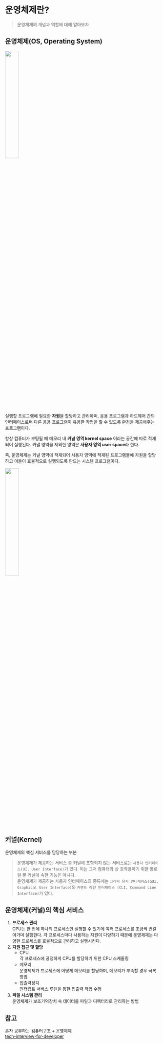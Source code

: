 # 운영체제란?
> 운영체제의 개념과 역할에 대해 알아보자

## 운영체제(OS, Operating System) 
<img src="https://github.com/chunghye98/CS-Archive/assets/57451700/ab5bfe04-d44b-40b1-8938-f7ef16df762e" width="30%">

실행할 프로그램에 필요한 **자원**을 할당하고 관리하며, 응용 프로그램과 하드웨어 간의 인터페이스로써 다른 응용 
프로그램이 유용한 작업을 할 수 있도록 환경을 제공해주는 프로그램이다.


항상 컴퓨터가 부팅될 때 메모리 내 **커널 영역 kernel space**
이라는 공간에 따로 적재되어 실행된다. 커널 영역을 제외한 영역은 **사용자 영역 user space**라 한다.

즉, 운영체제는 커널 영역에 적재되어 사용자 영역에 적재된 프로그램들에 자원을 할당하고 이들이 효율적으로 실행되도록 
만드는 시스템 프로그램이다.

<img src="https://github.com/chunghye98/CS-Archive/assets/57451700/82d89e74-3c67-429c-ab78-8fc7e84a0d5c" width="30%">

## 커널(Kernel)
운영체제의 핵심 서비스를 담당하는 부분
> 운영체제가 제공하는 서비스 중 커널에 포함되지 않는 서비스로는 `사용자 인터페이스(UI, User Interface)`가 있다. 이는 그저 컴퓨터와 상
호작용하기 위한 통로일 뿐 커널에 속한 기능은 아니다.    
운영체제가 제공하는 사용자 인터페이스의 종류에는 `그래픽 유저 인터페이스(GUI, Graphical User Interface)`와 `커맨드 라인 인터페이스
(CLI, Command Line Interface)`가 있다.

## 운영체제(커널)의 핵심 서비스
1. **프로세스 관리**    
   CPU는 한 번에 하나의 프로세스만 실행할 수 있기에 여러 프로세스를 조금씩 번갈아가며 실행한다. 각 프로세스마다 사용하는 자원이 다양하기
    때문에 운영체제는 다양한 프로세스를 효율적으로 관리하고 실행시킨다.
2. **자원 접근 및 할당**    
   - CPU    
     각 프로세스에 공정하게 CPU를 할당하기 위한 CPU 스케줄링
   - 메모리    
     운영체제가 프로세스에 어떻게 메모리를 할당하며, 메모리가 부족할 경우 극복 방법
   - 입출력장치    
     인터럽트 서비스 루틴을 통한 입출력 작업 수행
3. **파일 시스템 관리**    
   운영체제가 보조기억장치 속 데이터를 파일과 디렉터리로 관리하는 방법
    
   

## 참고
혼자 공부하는 컴퓨터구조 + 운영체제    
[tech-interview-for-developer](https://github.com/gyoogle/tech-interview-for-developer/blob/master/Computer%20Science/Operating%20System/Operation%20System.md)